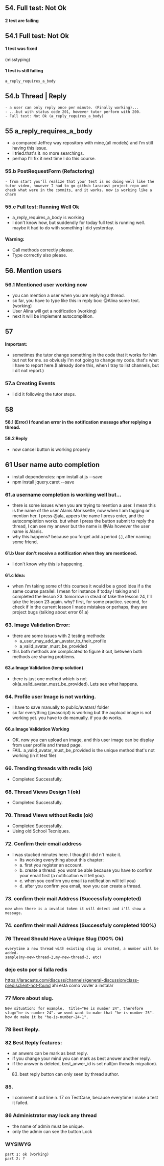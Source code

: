 ## 54. Full test: Not Ok
#### 2 test are failing

## 54.1 Full test: Not Ok
#### 1 test was fixed
(misstyping)
#### 1 test is still failing
    a_reply_requires_a_body
## 54.b Thread | Reply
    - a user can only reply once per minute. (Finally working)...
    - ...but with status code 201, however tutor perform with 200.
    - Full test: Not Ok (a_reply_requires_a_body)
## 55 a_reply_requires_a_body
 - a compared Jeffrey way repository with mine,(all models) and I'm still having this issue.
 - I tried.that's it. no more searchings.
 - perhap I'll fix it  next time I do this course.
### 55.b PostRequestForm (Refactoring)
    - from start you'll realize that your test is no doing well like the tutor video, however I had to go github laracast project repo and check what were in the commits, and it works. now is working like a charm
   ### 55.c Full test: Running Well Ok 
   - a_reply_requires_a_body is working
   - I don't know how, but suddendly for today full test is running well. maybe it had to do with something I did yesterday.
   #### Warning:
   - Call methods correctly please.
   - Type correctly also please.
   ## 56. Mention users
   ### 56.1 Mentioned user working now
   - you can mention a user when you are replying a thread.
   - so far, you have to type like this in reply box: @Alina some text. (working)
   - User Alina will get a notification (working)
   - next it will be implement autocomplition.
   ## 57
   #### Important:
   - sometimes the tutor change something in the code that it works for him but not for me. so obviusly I'm not going to change my code. that's what I have to report here.(I already done this, when I tray to list channels, but I dit not report.)
### 57.a Creating Events
 - I did it following the tutor steps.
## 58 
#### 58.1 (Error) I found an error in the notification message after replying a thread.
#### 58.2 Reply
- now cancel button is working properly
## 61 User name auto completion
 - install dependencies: npm install at.js --save
 - npm install jquery.caret --save
### 61.a username completion is working well but... 
- there is some issues when you are trying to mention a user. I mean this is the name of the user Alanis Morissette, now when I am tagging or mention her. I press @ala, appers the name I press enter, and the autocompletion works. but when I press the button submit to reply the thread, I can see my answer but the name is @Ala however the user name is Alanis. 
- why this happens? because you forget add a period (.), after naming some friend.
#### 61.b User don't receive a notification when they are mentioned.
- I don't know why this is happening.
#### 61.c Idea:
- when I'm taking some of this courses it would be a good idea if a the same course parallel. I mean for instance if today I taking and I completed the lesson 23. tomorrow in stead of take the lesson 24, I'll take the lesson 23 again.  why? first, for some practice. second, for check if in the current lesson I made mistakes or perhaps, they are project bugs (talking about error 61.a) 
### 63. Image Validation Error:
- there are some issues with 2 testing methods:
    - a_user_may_add_an_avatar_to_their_profile
    - a_valid_avatar_must_be_provided
- this both methods are complicated to figure it out, between both methods are sharing problems.
#### 63.a Image Validation (temp solution)
 - there is just one method which is not ok(a_valid_avatar_must_be_provided). Lets see what happens.
### 64. Profile user Image is not working.
- I have to save manually to public/avatars/ folder
- so far everything (javascript) is working but the aupload image is not working yet. you have to do manually. if you do works. 

#### 66.a Image Validation Working
- OK. now you can upload an image, and this user image can be display from user profile and thread page.
- FAIL. a_valid_avatar_must_be_provided is the unique method that's not working (in it test file)
### 66. Trending threads with redis (ok)
- Completed Successfully.
### 68. Thread Views Design 1 (ok)
- Completed Successfully.
### 70. Thread Views without Redis (ok)
- Completed Successfully.
- Using old School Tecniques.
### 72. Confirm their email address
- I was stucked minutes here. I thought I did n't make it.
    - Its working everything about this chapter:
    - a. first you register an account.
    - b. create a thread. you wont be able because you have to confirm your email first (a notification will tell you).
    - c. when you confirm you email (a notification will tell you)
    - d. after you confirm you email, now you can create a thread.
### 73. confirm their mail Address (Successfuly completed)
    now when there is a invalid token it will detect and i'll show a message.
### 74. confirm their mail Address (Successfuly completed 100%)
### 76 Thread Should Have a Unique Slug (100% Ok)
    everytime a new thread with existing slug is created, a number will be added.
    sample(my-new-thread-2,my-new-thread-3, etc) 
    
### dejo esto por si falla redis
https://laracasts.com/discuss/channels/general-discussion/class-predisclient-not-found
ahi esta como vovler a instalar
### 77 More about slug.
    New situation: for example,  title="He is number 24", therefore slug="he-is-number-24". we wont want to make that "he-is-number-25". how do make it be "he-is-number-24-1".
### 78 Best Reply.

### 82 Best Reply features:
- an anwers can be mark as best reply.
- if you change your mind you can mark as best answer another reply.
- if the answer is deleted, best_anwer_id is set null(on threads migration).
- 83. best reply button can only seen by thread author.
### 85.
- I comment it out line n. 17 on TestCase, because everytime I make a test it failed.
### 86 Administrator may lock any thread
- the name of admin must be unique.
- only the admin can see the button Lock 
### WYSIWYG
    part 1: ok (working)
    part 2: ?
